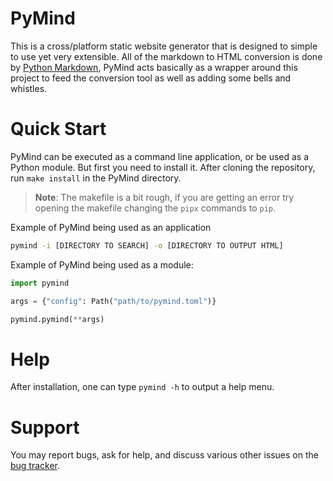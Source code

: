 # PyMind
This is a cross/platform static website generator that is designed to simple to use yet very extensible. All of the
markdown to HTML conversion is done by [Python Markdown](https://github.com/Python-Markdown/markdown), PyMind acts
basically as a wrapper around this project to feed the conversion tool as well as adding some bells and whistles.

# Quick Start
PyMind can be executed as a command line application, or be used as a Python module. But first you need to install it.
After cloning the repository, run `make install` in the PyMind directory.

> **Note**: The makefile is a bit rough, if you are getting an error try opening the makefile changing the `pipx` commands
> to `pip`.

Example of PyMind being used as an application
```bash
pymind -i [DIRECTORY TO SEARCH] -o [DIRECTORY TO OUTPUT HTML]
```

Example of PyMind being used as a module:
```python
import pymind

args = {"config": Path("path/to/pymind.toml")}

pymind.pymind(**args)
```

# Help
After installation, one can type `pymind -h` to output a help menu.

# Support
You may report bugs, ask for help, and discuss various other issues on the [bug
tracker](https://github.com/alexb7711/pymind/issues).
